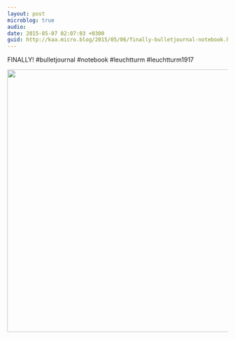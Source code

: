 ```yaml
---
layout: post
microblog: true
audio: 
date: 2015-05-07 02:07:03 +0300
guid: http://kaa.micro.blog/2015/05/06/finally-bulletjournal-notebook.html
---
```

FINALLY! #bulletjournal #notebook #leuchtturm #leuchtturm1917

<img src="https://micro.kaa.bz/uploads/2018/eabea48a2a.jpg" width="600" height="600" />
